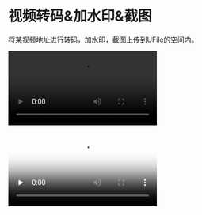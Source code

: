 

# 视频转码&加水印&截图

将某视频地址进行转码，加水印，截图上传到UFile的空间内。

![视频转码&加水印&截图](http://stepflow-docs.cn-bj.ufileos.com/scenario-umedia.mp4)


<video id="video" controls="" preload="none" poster="http://om2bks7xs.bkt.clouddn.com/2017-08-26-Markdown-Advance-Video.jpg">
      <source id="mp4" src="http://stepflow-docs.cn-bj.ufileos.com/scenario-umedia.mp4" type="video/mp4">
      </video>
